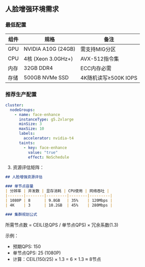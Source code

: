 ## 人脸增强环境需求

### 最低配置
| 组件 | 规格 | 备注 |
|------|------|-----|
| GPU | NVIDIA A10G (24GB) | 需支持MIG分区 |
| CPU | 4核 (Xeon 3.0GHz+) | AVX-512指令集 |
| 内存 | 32GB DDR4 | ECC内存必需 |
| 存储 | 500GB NVMe SSD | 4K随机读写≥500K IOPS |

### 推荐生产配置
```yaml
cluster:
  nodeGroups:
    - name: face-enhance
      instanceType: g5.2xlarge
      minSize: 3
      maxSize: 10
      labels:
        accelerator: nvidia-t4
      taints:
        - key: face-enhance
          value: "true"
          effect: NoSchedule
```

3. 资源评估矩阵：
```markdown:docs/RESOURCE-ASSESSMENT.md
## 人脸增强资源评估

### 单节点容量
| 分辨率 | 并发数 | 显存消耗 | CPU使用 | 网络吞吐 |
|-------|--------|---------|--------|---------|
| 1080P | 8      | 9.8GB   | 35%    | 120Mbps |
| 4K    | 3      | 10.2GB  | 45%    | 280Mbps |

### 集群规划公式
```
所需节点数 = CEIL(总QPS / 单节点QPS) × 冗余系数(1.3)

示例：
- 预期QPS: 150
- 单节点QPS: 25 (1080P)
- 计算：CEIL(150/25) × 1.3 = 6 × 1.3 ≈ 8节点 